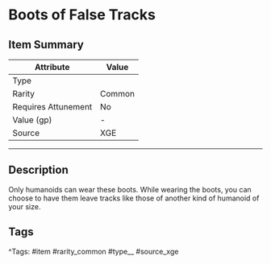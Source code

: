 # Boots of False Tracks

## Item Summary

| Attribute            | Value                        |
|----------------------|------------------------------|
| Type                 |   |
| Rarity               | Common             |
| Requires Attunement  | No                |
| Value (gp)           | -    |
| Source               | XGE |

---

## Description

Only humanoids can wear these boots. While wearing the boots, you can choose to have them leave tracks like those of another kind of humanoid of your size.

## Tags

^Tags: #item #rarity_common #type__ #source_xge
